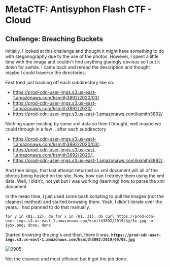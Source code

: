 # MetaCTF: Antisyphon Flash CTF - Cloud

## Challenge: Breaching Buckets

Initially, I looked at this challenge and thought it might have something to do with steganography due to the use of the photos. However, I spent a little time with the image and couldn't find anything glaringly obvious so I put it down for awhile. I came back and reread the description and thought maybe I could traverse the directories.

First tried just backing off each subdirectory like so:
* https://prod-cdn-user-imgs.s3.us-east-1.amazonaws.com/ksmith3892/2020/03/
* https://prod-cdn-user-imgs.s3.us-east-1.amazonaws.com/ksmith3892/2020/
* https://prod-cdn-user-imgs.s3.us-east-1.amazonaws.com/ksmith3892/

Nothing super exciting by some xml data so then I thought, well maybe we could through in a few .. after each subdirectory
* https://prod-cdn-user-imgs.s3.us-east-1.amazonaws.com/ksmith3892/2020/03/..
* https://prod-cdn-user-imgs.s3.us-east-1.amazonaws.com/ksmith3892/2020/..
* https://prod-cdn-user-imgs.s3.us-east-1.amazonaws.com/ksmith3892/..

And then bingo, that last attempt returned an xml document will all of the photos being hosted on the site. Now, how can I retrieve them using the xml data. Well, I didn't, not yet but I was working (learning) how to parse the xml document.

In the mean time, I just used some bash scripting to pull the images (not the cleanest method) and started browsing them. Yeah, I didn't iterate over the years. I had planned to do that manually.

```
for y in {01..12}; do for x in {01..31}; do curl https://prod-cdn-user-imgs.s3.us-east-1.amazonaws.com/ksmith3892/2019/$y/$x.jpg -o $y$x.png; done; done
```

Started browsing the png's and then, there it was, **`https://prod-cdn-user-imgs.s3.us-east-1.amazonaws.com/ksmith3892/2019/09/05.jpg`**  

![0905](https://user-images.githubusercontent.com/55144630/171773258-047b7822-ec16-4088-9075-5ed67af2ecaa.png)

Not the cleanest and most efficient but it got the job done.
